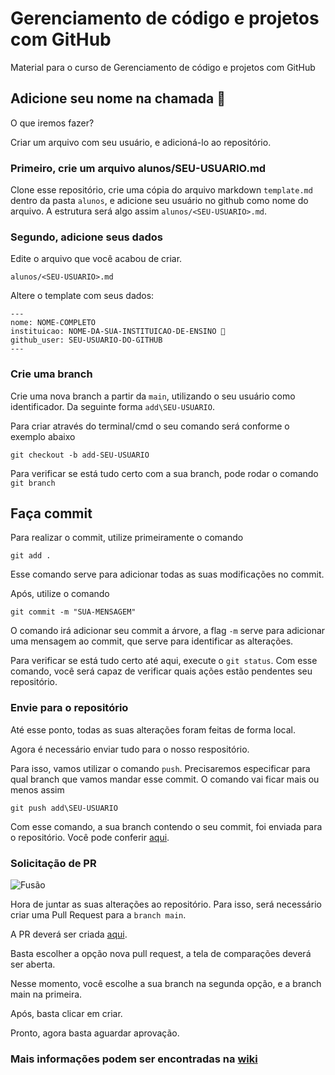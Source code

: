 # Gerenciamento de código e projetos com GitHub

Material para o curso de  Gerenciamento de código e projetos com GitHub


## Adicione seu nome na chamada 🏫

O que iremos fazer?

Criar um arquivo com seu usuário, e adicioná-lo ao repositório.

### Primeiro, crie um arquivo alunos/SEU-USUARIO.md

Clone esse repositório, crie uma cópia do arquivo markdown `template.md` dentro da pasta `alunos`, e adicione seu usuário no github como nome do arquivo. A estrutura será algo assim `alunos/<SEU-USUARIO>.md`.

### Segundo, adicione seus dados

Edite o arquivo que você acabou de criar.

`alunos/<SEU-USUARIO>.md`

Altere o template com seus dados:

```
---
nome: NOME-COMPLETO
instituicao: NOME-DA-SUA-INSTITUICAO-DE-ENSINO 🚩 
github_user: SEU-USUARIO-DO-GITHUB
---
```

### Crie uma branch

Crie uma nova branch a partir da `main`, utilizando o seu usuário como identificador. Da seguinte forma `add\SEU-USUARIO`.

Para criar através do terminal/cmd o seu comando será conforme o exemplo abaixo

`git checkout -b add-SEU-USUARIO`

Para verificar se está tudo certo com a sua branch, pode rodar o comando `git branch`

## Faça commit

Para realizar o commit, utilize primeiramente o comando

`git add .`

Esse comando serve para adicionar todas as suas modificações no commit.

Após, utilize o comando

`git commit -m "SUA-MENSAGEM"`

O comando irá adicionar seu commit a árvore, a flag `-m` serve para adicionar uma mensagem ao commit, que serve para identificar as alterações.

Para verificar se está tudo certo até aqui, execute o `git status`. Com esse comando, você será capaz de verificar quais ações estão pendentes seu repositório.

### Envie para o repositório

Até esse ponto, todas as suas alterações foram feitas de forma local.

Agora é necessário enviar tudo para o nosso respositório.

Para isso, vamos utilizar o comando `push`. Precisaremos especificar para qual branch que vamos mandar esse commit. O comando vai ficar mais ou menos assim

`git push add\SEU-USUARIO`

Com esse comando, a sua branch contendo o seu commit, foi enviada para o repositório. Você pode conferir [aqui](https://github.com/larcc-group/escola-de-inverno-2021-github/branches).

### Solicitação de PR

![Fusão](https://media1.tenor.com/images/4a8bba4f59cda65616d27078e7599b87/tenor.gif?itemid=4929472)

Hora de juntar as suas alterações ao repositório. Para isso, será necessário criar uma Pull Request para a `branch main`.

A PR deverá ser criada [aqui](https://github.com/larcc-group/escola-de-inverno-2021-github/pulls).

Basta escolher a opção nova pull request, a tela de comparações deverá ser aberta.

Nesse momento, você escolhe a sua branch na segunda opção, e a branch main na primeira.

Após, basta clicar em criar.

Pronto, agora basta aguardar aprovação.

### Mais informações podem ser encontradas na [wiki](https://github.com/larcc-group/escola-de-inverno-2021-github/wiki)
